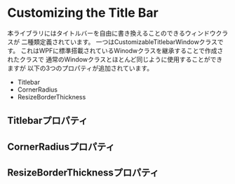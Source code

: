 # Customizing the Title Bar

本ライブラリにはタイトルバーを自由に書き換えることのできるウィンドウクラスが
二種類定義されています。
一つはCustomizableTitlebarWindowクラスです。
これはWPFに標準搭載されているWinodwクラスを継承することで作成されたクラスで
通常のWindowクラスとほとんど同じように使用することができますが
以下の3つのプロパティが追加されています。

- Titlebar
- CornerRadius
- ResizeBorderThickness

## Titlebarプロパティ



## CornerRadiusプロパティ



## ResizeBorderThicknessプロパティ

